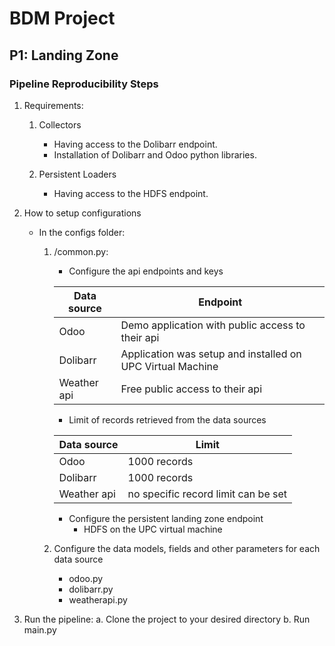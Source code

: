# BDM Project 

## P1: Landing Zone 

### Pipeline Reproducibility Steps

1. Requirements:

    1. Collectors
        -   Having access to the Dolibarr endpoint. 
        -   Installation of Dolibarr and Odoo python libraries. 

    2. Persistent Loaders
        - Having access to the HDFS endpoint. 

2. How to setup configurations
    - In the configs folder:
        1. /common.py:
        
            - Configure the api endpoints and keys


            | Data source | Endpoint |
            | ------ | ------ |
            | Odoo | Demo application with public access to their api|
            | Dolibarr | Application was setup and installed on UPC Virtual Machine|
            | Weather api | Free public access to their api |

            - Limit of records retrieved from the data sources


            | Data source | Limit |
            | ------ | ------ |
            | Odoo | 1000 records|
            | Dolibarr | 1000 records|
            | Weather api | no specific record limit can be set |
 
            - Configure the persistent landing zone endpoint
                - HDFS on the UPC virtual machine

        2. Configure the data models, fields and other parameters for each data source
            - odoo.py
            - dolibarr.py
            - weatherapi.py

3. Run the pipeline:
    a. Clone the project to your desired directory
    b. Run main.py